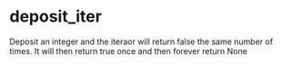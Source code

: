 # deposit_iter
Deposit an integer and the iteraor will return false the same number of times. It will then return true once and then forever return None
